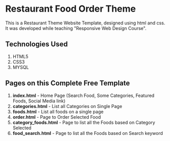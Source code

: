 # Restaurant Food Order Theme
This is a Restaurant Theme Website Template, designed using html and css. It was developed while teaching "Responsive Web Design Course".





## Technologies Used
1. HTML5
2. CSS3
3. MYSQL


## Pages on this Complete Free Template
1. **index.html** - Home Page (Search Food, Some Categories, Featured Foods, Social Media link)
2. **categories.html** - List all Categories on Single Page
3. **foods.html** - List all foods on a single page
4. **order.html** - Page to Order Selected Food
5. **category_foods.html** - Page to list all the Foods based on Category Selected
6. **food_search.html** - Page to list all the Foods based on Search keyword



